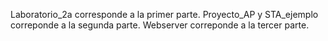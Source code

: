 Laboratorio_2a corresponde a la primer parte.
Proyecto_AP y STA_ejemplo correponde a la segunda parte.
Webserver correponde a la tercer parte.

